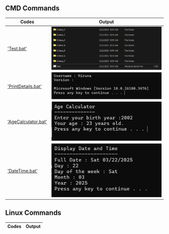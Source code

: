   ## CMD Commands
  | Codes | Output |
  |-------|--------|
  |['Test.bat'](./CMD_Commands/Codes/Test.bat)|![Task.png](./CMD_Commands/Outputs/Task.png)|
  |['PrintDetails.bat'](./CMD_Commands/Codes/PrintDetails.bat)|![PrintDetails.png](./CMD_Commands/Outputs/PrintDetails.png)|
  ['AgeCalculator.bat'](./CMD_Commands/Codes/AgeCalculator.bat)|![AgeCalculator.png](./CMD_Commands/Outputs/AgeCalculator.png)|
  ['DateTime.bat'](./CMD_Commands/Codes/DateTime.bat)|![DateTime.png](./CMD_Commands/Outputs/DateTime.png)|

  ## Linux Commands

  | Codes | Output |
  |-------|--------|
